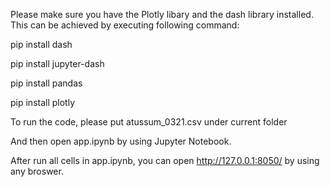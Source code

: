 Please make sure you have the Plotly libary and the dash library installed.
This can be achieved by executing following command:

pip install dash

pip install jupyter-dash

pip install pandas

pip install plotly

To run the code, please put atussum_0321.csv under current folder

And then open app.ipynb by using Jupyter Notebook.

After run all cells in app.ipynb, you can open http://127.0.0.1:8050/ by using any broswer.
